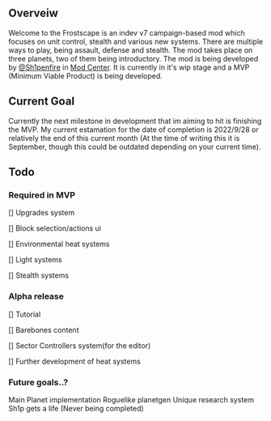 ## Overveiw
Welcome to the Frostscape is an indev v7 campaign-based mod which focuses on unit control, stealth and various new systems. There are multiple ways to play, being assault, defense and stealth. The mod takes place on three planets, two of them being introductory. The mod is being developed by [@Sh1penfire](https://github.com/Sh1penfire) in [Mod Center](https://discord.gg/XrFhAZys7T). It is currently in it's wip stage and a MVP (Minimum Viable Product) is being developed.

## Current Goal
Currently the next milestone in development that im aiming to hit is finishing the MVP. My current estamation for the date of completion is 2022/9/28 or relatively the end of this current month (At the time of writing this it is September, though this could be outdated depending on your current time).

## Todo

### Required in MVP

[] Upgrades system

[] Block selection/actions ui

[] Environmental heat systems

[] Light systems

[] Stealth systems

### Alpha release
[] Tutorial

[] Barebones content

[] Sector Controllers system(for the editor)

[] Further development of heat systems


### Future goals..?
Main Planet implementation
Roguelike planetgen
Unique research system
Sh1p gets a life (Never being completed)

